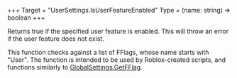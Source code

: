 +++
Target = "UserSettings.IsUserFeatureEnabled"
Type = (name: string) => boolean
+++

Returns true if the specified user feature is enabled. This will throw an error if the user feature does not exist.This function checks against a list of FFlags, whose name starts with "User". The function is intended to be used by Roblox-created scripts, and functions similarly to [GlobalSettings.GetFFlag](https://developer.roblox.com/api-reference/function/GlobalSettings/GetFFlag).